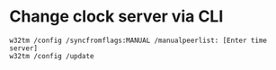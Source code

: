 # Change clock server via CLI



```
w32tm /config /syncfromflags:MANUAL /manualpeerlist: [Enter time server]
w32tm /config /update
```
